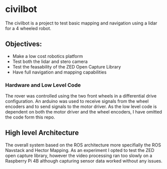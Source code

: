 # civilbot

The civilbot is a project to test basic mapping and navigation using a lidar for a 4 wheeled robot.

## Objectives:

* Make a low cost robotics platform
* Test both the lidar and stero camera
* Test the feasability of the ZED Open Capture Library
* Have full navigation and mapping capabilities


### Hardware and Low Level Code 

The rover was controlled using the two front wheels in a differential drive configuration. 
An arduino was used to receive signals from the wheel encoders and to send signals to the motor driver. 
As the low level code is dependent on both the motor driver and the wheel encoders, I have omitted the code form this repo.

## High level Architecture

The overall system based on the ROS architecture more specifially the ROS Navstack and Hector Mapping.
As an experiment I opted to test the ZED open capture library, however the video processing ran too slowly on a Raspberry Pi 4B although capturing sensor data worked without any issues.
